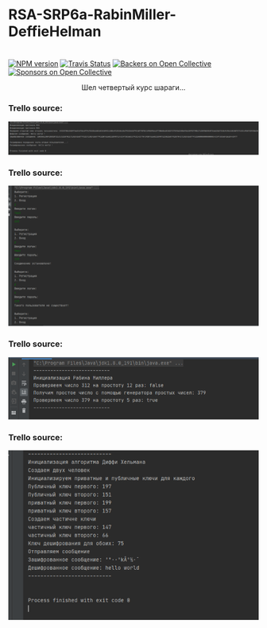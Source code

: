 # RSA-SRP6a-RabinMiller-DeffieHelman

#

[![NPM version](https://badge.fury.io/js/nodemon.svg)](https://github.com/patison5/CentenaireBataille)
[![Travis Status](https://travis-ci.org/remy/nodemon.svg?branch=master)](https://github.com/patison5/CentenaireBataille) 
[![Backers on Open Collective](https://opencollective.com/nodemon/backers/badge.svg)](#backers) 
[![Sponsors on Open Collective](https://opencollective.com/nodemon/sponsors/badge.svg)](#sponsors)

<p align="center">
  <span>Шел четвертый курс шараги...</span>
</p>



### Trello source:
  <img src="https://raw.githubusercontent.com/patison5/RSA-SRP6a-RabinMiller-DeffieHelman/master/s1.png" alt="Nodemon Logo">

### Trello source:
  <img src="https://raw.githubusercontent.com/patison5/RSA-SRP6a-RabinMiller-DeffieHelman/master/s2.png" alt="Nodemon Logo">

### Trello source:
  <img src="https://raw.githubusercontent.com/patison5/RSA-SRP6a-RabinMiller-DeffieHelman/master/s3.png" alt="Nodemon Logo">

### Trello source:
  <img src="https://raw.githubusercontent.com/patison5/RSA-SRP6a-RabinMiller-DeffieHelman/master/s4.png" alt="Nodemon Logo">

